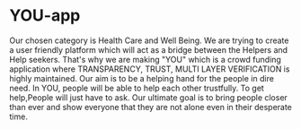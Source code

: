 # YOU-app

Our chosen category is Health Care and Well Being.
We are trying to create a  user friendly platform  which will act as a bridge between the Helpers and Help seekers.
That's why we are making "YOU" which is a crowd funding application where TRANSPARENCY, TRUST, MULTI LAYER VERIFICATION is highly maintained.
Our aim is to be a helping hand for the people in dire need. In YOU, people will be able to help each other trustfully. 
To get help,People will just have to ask.
Our ultimate goal is to bring people closer than ever and show everyone that they are not alone even in their desperate time.
